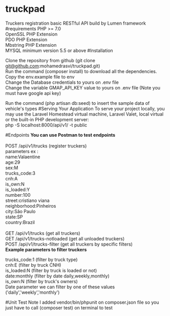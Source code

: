 # truckpad
Truckers registration basic RESTful API build by Lumen framework
#requirements
PHP >= 7.0<br />
OpenSSL PHP Extension<br />
PDO PHP Extension<br />
Mbstring PHP Extension<br />
MYSQL minimum version 5.5 or above
#Installation

Clone the repository from github  (git clone git@github.com:mohamedrasvi/truckpad.git) <br>
Run the command (composer install) to download all the dependencies.<br>
Copy the env.example file to env <br>
Change the Database credentials to yours on .env file <br>
Change the variable GMAP_API_KEY value to yours on .env file (Note you must have google api key)

Run the command (php artisan db:seed) to insert the sample data of vehicle's types
#Serving Your Application
To serve your project locally, you may use the Laravel Homestead virtual machine, Laravel Valet, local virtual or the built-in PHP development server: <br>
php -S localhost:8000/api/v1/ -t public <br>

#Endpoints 
**You can use Postman to test endpoints** <br><br>
POST /api/v1/trucks  (register truckers)<br>
parameters ex :<br>
name:Valaentine<br>
age:29<br>
sex:M<br>
trucks_code:3<br>
cnh:A<br>
is_own:N<br>
is_loaded:Y<br>
number:100<br>
street:cristiano viana<br>
neighborhood:Pinheiros<br>
city:São Paulo<br>
state:SP<br>
country:Brazil <br><br>
GET /api/v1/trucks (get all truckers)<br>
GET /api/v1/trucks-notloaded (get all unloaded truckers)<br>
POST /api/v1/trucks-filter (get all truckers by specific filters)<br>
**Example parameters to filter truckers**<br>

trucks_code:1 (filter by truck type)<br>
cnh:E (filter by truck CNH) <br>
is_loaded:N (filter by truck is loaded or not)<br>
date:monthly (filter by date daily,weekly,monthly)<br>
is_own:N (filter by truck's owners)<br>
Date parameter we can filter by one of these values ('daily','weekly','monthly')<br>

#Unit Test
Note I added vendor/bin/phpunit on composer.json file so you just have to call (composer test) on terminal to test



